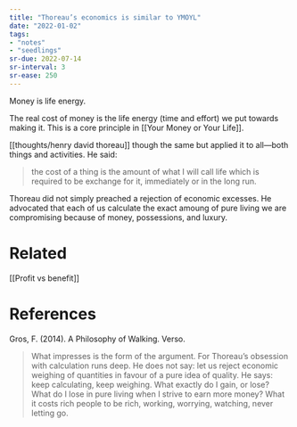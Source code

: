 ```yaml
---
title: "Thoreau’s economics is similar to YMOYL"
date: "2022-01-02"
tags:
- "notes"
- "seedlings"
sr-due: 2022-07-14
sr-interval: 3
sr-ease: 250
---
```


Money is life energy.

The real cost of money is the life energy (time and effort) we put towards making it. This is a core principle in [[Your Money or Your Life]].

[[thoughts/henry david thoreau]] though the same but applied it to all—both things and activities. He said:

> the cost of a thing is the amount of what I will call life which is required to be exchange for it, immediately or in the long run.

Thoreau did not simply preached a rejection of economic excesses. He advocated that each of us calculate the exact amoung of pure living we are compromising because of money, possessions, and luxury.

# Related

[[Profit vs benefit]]

# References

Gros, F. (2014). A Philosophy of Walking. Verso.

> What impresses is the form of the argument. For Thoreau’s obsession with calculation runs deep. He does not say: let us reject economic weighing of quantities in favour of a pure idea of quality. He says: keep calculating, keep weighing. What exactly do I gain, or lose? What do I lose in pure living when I strive to earn more money? What it costs rich people to be rich, working, worrying, watching, never letting go.